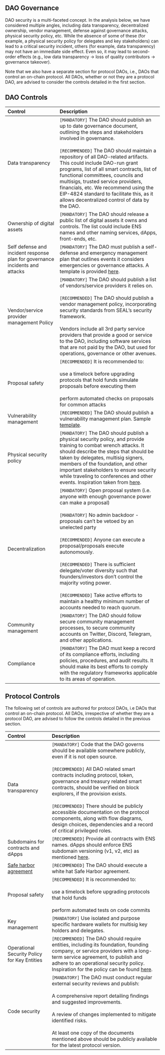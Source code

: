 ## DAO Governance

DAO security is a multi-faceted concept. In the analysis below, we have considered multiple angles, including data transparency, decentralized ownership, vendor management, defense against governance attacks, physical security policy, etc. While the absence of some of these (for example, a physical security policy for delegates and key stakeholders) can lead to a critical security incident, others (for example, data transparency) may not have an immediate side effect. Even so, it may lead to second-order effects (e.g., low data transparency → loss of quality contributors → governance takeover).

Note that we also have a separate section for protocol DAOs, i.e., DAOs that control an on-chain protocol. All DAOs, whether or not they are a protocol DAO, are advised to consider the controls detailed in the first section.

## DAO Controls

| Control | Description |
| :--- | :--- |
| Data transparency | `[MANDATORY]` The DAO should publish an up to date governance document, outlining the steps and stakeholders involved in governance. <br><br>`[RECOMMENDED]` The DAO should maintain a repository of all DAO-related artifacts. This could include DAO-run grant programs, list of all smart contracts, list of functional committees, councils and multisigs, trusted service providers, financials, etc. We recommend using the EIP-4824 standard to facilitate this, as it allows decentralized control of data by the DAO.|
| Ownership of digital assets | `[MANDATORY]` The DAO should release a public list of digital assets it owns and controls. The list could include ENS names and other naming services, dApps, front-ends, etc. |
| Self defense and incident response plan for governance incidents and attacks | `[MANDATORY]` The DAO must publish a self-defense and emergency management plan that outlines events it considers emergencies or governance attacks. A template is provided [here](https://www.michigan.gov/-/media/Project/Websites/msp/cjic/pdfs6/Example_Incident_Response_Policy.pdf?rev=4bf335b6d1344226a92a0947bc8688ec). |
| Vendor/service provider management Policy | `[MANDATORY]` The DAO should publish a list of vendors/service providers it relies on. <br><br>`[RECOMMENDED]` The DAO should publish a vendor management policy, incorporating security standards from SEAL’s security framework.<br><br>Vendors include all 3rd party service providers that provide a good or service to the DAO, including software services that are not paid by the DAO, but used for operations, governance or other avenues. |
| Proposal safety | `[RECOMMENDED]` It is recommended to: <br><br> use a timelock before upgrading protocols that hold funds simulate proposals before executing them<br><br> perform automated checks on proposals for common attacks |
| Vulnerability management | `[RECOMMENDED]` The DAO should publish a vulnerability management plan. Sample [template](https://frsecure.com/vulnerability-management-policy-template/). |
| Physical security policy | `[MANDATORY]` The DAO should publish a physical security policy, and provide training to combat wrench attacks. It should describe the steps that should be taken by delegates, multisig signers, members of the foundation, and other important stakeholders to ensure security while traveling to conferences and other events. Inspiration taken from [here](https://github.com/OffcierCia/Crypto-OpSec-SelfGuard-RoadMap). |
| Decentralization | `[MANDATORY]` Open proposal system (i.e. anyone with enough governance power can make a proposal)<br><br>`[MANDATORY]` No admin backdoor - proposals can’t be vetoed by an unelected party<br><br>`[RECOMMENDED]` Anyone can execute a proposal/proposals execute autonomously.<br><br>`[RECOMMENDED]` There is sufficient delegate/voter diversity such that founders/investors don’t control the majority voting power.<br><br>`[RECOMMENDED]` Take active efforts to maintain a healthy minimum number of accounts needed to reach quorum. |
| Community management | `[MANDATORY]` The DAO should follow secure community management processes, to secure community accounts on Twitter, Discord, Telegram, and other applications.  |
| Compliance | `[MANDATORY]` The DAO must keep a record of its compliance efforts, including policies, procedures, and audit results. It should make its best efforts to comply with the regulatory frameworks applicable to its areas of operation. |

## Protocol Controls

The following set of controls are authored for protocol DAOs, i.e DAOs that control an on-chain protocol. All DAOs, irrespective of whether they are a protocol DAO, are advised to follow the controls detailed in the previous section.

| Control | Description |
| :--- | :--- |
| Data transparency | `[MANDATORY]` Code that the DAO governs should be available somewhere publicly, even if it is not open source. <br><br>`[RECOMMENDED]` All DAO related smart contracts including protocol, token, governance and treasury related smart contracts, should be verified on block explorers, if the provision exists.<br><br>`[RECOMMENDED]` There should be publicly accessible documentation on the protocol components, along with flow diagrams, design choices, dependencies and a record of critical privileged roles. |
| Subdomains for contracts and dApps | `[RECOMMENDED]` Provide all contracts with ENS names. dApps should enforce ENS subdomain versioning (v1, v2, etc) as mentioned [here](https://ethglobal.com/showcase/undefined-0ejxp). |
| [Safe harbor agreement](https://github.com/security-alliance/safe-harbor) | `[RECOMMENDED]` The DAO should execute a white hat Safe Harbor agreement. |
| Proposal safety | `[RECOMMENDED]` It is recommended to:<br><br>use a timelock before upgrading protocols that hold funds<br><br>perform automated tests on code commits |
| Key management | `[MANDATORY]` Use isolated and purpose specific hardware wallets for multisig key holders and delegates. |
| Operational Security Policy for Key Entities| `[RECOMMENDED]` The DAO should require entities, including its foundation, founding company, or service providers with a long-term service agreement, to publish and adhere to an operational security policy. Inspiration for the policy can be found [here](https://docs.google.com/document/d/1Aggn3oqT3lpTFyVmlncBTOowdpTsrGtPqCmdKcQnEdA/edit?usp=sharing).
| Code security | `[MANDATORY]` The DAO must conduct regular external security reviews and publish:<br><br>A comprehensive report detailing findings and suggested improvements.<br><br>A review of changes implemented to mitigate identified risks.<br><br>At least one copy of the documents mentioned above should be publicly available for the latest protocol version.|
